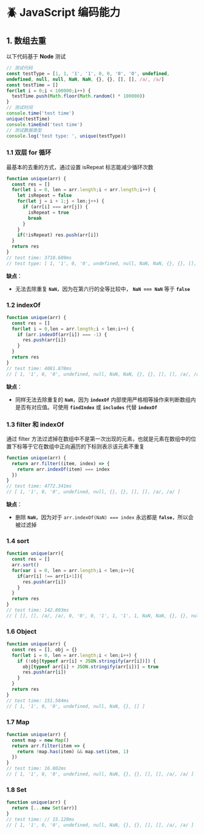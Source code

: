 # :beetle: JavaScript 编码能力

<!-- markdownlint-disable MD033 -->

## 1. 数组去重

以下代码基于 **Node** <Badge text="v10.15.0"/> 测试

```js
// 测试代码
const testType = [1, 1, '1', '1', 0, 0, '0', '0', undefined,
undefined, null, null, NaN, NaN, {}, {}, [], [], /a/, /a/]
const testTime = []
for(let i = 0;i < 100000;i++) {
  testTime.push(Math.floor(Math.random() * 100000))
}
// 测试时间
console.time('test time')
unique(testTime)
console.timeEnd('test time')
// 测试数据类型
console.log('test type: ', unique(testType))
```

### 1.1 双层 for 循环

最基本的去重的方式，通过设置 isRepeat 标志能减少循环次数

```js
function unique(arr) {
  const res = []
  for(let i = 0, len = arr.length;i < arr.length;i++) {
    let isRepeat = false
    for(let j = i + 1;j < len;j++) {
      if (arr[i] === arr[j]) {
        isRepeat = true
        break
      }
    }
    if(!isRepeat) res.push(arr[i])
  }
  return res
}
// test time: 3710.689ms
// test type: [ 1, '1', 0, '0', undefined, null, NaN, NaN, {}, {}, [], [], /a/, /a/ ]
```

**缺点**：

- 无法去除重复 **`NaN`**，因为在第六行的全等比较中， **`NaN === NaN`** 等于 **`false`**

### 1.2 indexOf

```js
function unique(arr) {
  const res = []
  for(let i = 0,len = arr.length;i < len;i++) {
    if (arr.indexOf(arr[i]) === -1) {
      res.push(arr[i])
    }
  }
  return res
}
// test time: 4081.878ms
// [ 1, '1', 0, '0', undefined, null, NaN, NaN, {}, {}, [], [], /a/, /a/ ]
```

**缺点**：

- 同样无法去除重复的 **`NaN`**，因为 **`indexOf`** 内部使用严格相等操作来判断数组内是否有对应值。可使用 **`findIndex`** 或 **`includes`** 代替 **`indexOf`**

### 1.3 filter 和 indexOf

通过 filter 方法过滤掉在数组中不是第一次出现的元素，也就是元素在数组中的位置下标等于它在数组中正向遍历的下标则表示该元素不重复

```js
function unique(arr) {
  return arr.filter((item, index) => {
    return arr.indexOf(item) === index
  })
}
// test time: 4772.341ms
// [ 1, '1', 0, '0', undefined, null, {}, {}, [], [], /a/, /a/ ]
```

**缺点**：

- 删除 **`NaN`**，因为对于 `arr.indexOf(NaN) === index` 永远都是 **`false`**，所以会被过滤掉

### 1.4 sort

```js
function unique(arr){
  const res = []
  arr.sort()
  for(var i = 0, len = arr.length;i < len;i++){
    if(arr[i] !== arr[i+1]){
      res.push(arr[i])
    }
  }
  return res
}
// test time: 142.803ms
// [ [], [], /a/, /a/, 0, '0', 0, '1', 1, '1', 1, NaN, NaN, {}, {}, null ]
```

### 1.6 Object

```js
function unique(arr) {
  const res = [], obj = {}
  for(let i = 0, len = arr.length;i < len;i++) {
    if (!obj[typeof arr[i] + JSON.stringify(arr[i])]) {
      obj[typeof arr[i] + JSON.stringify(arr[i])] = true
      res.push(arr[i])
    }
  }
  return res
}
// test time: 151.584ms
// [ 1, '1', 0, '0', undefined, null, NaN, {}, [] ]
```

### 1.7 Map

```js
function unique(arr) {
  const map = new Map()
  return arr.filter(item => {
    return !map.has(item) && map.set(item, 1)
  })
}
// test time: 16.802ms
// [ 1, '1', 0, '0', undefined, null, NaN, {}, {}, [], [], /a/, /a/ ]
```

### 1.8 Set

```js
function unique(arr) {
  return [...new Set(arr)]
}
// test time: // 15.120ms
// [ 1, '1', 0, '0', undefined, null, NaN, {}, {}, [], [], /a/, /a/ ]
```
